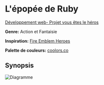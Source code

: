 # L'épopée de Ruby

[Développement web- Projet vous êtes le héros](https://github.com/Natacha-A/vous-etes-le-heros-epopee-de-ruby)

**Genre:** Action et Fantaisie

**Inspiration:** [Fire Emblem Heroes](https://fire-emblem-heroes.com/fr/)

**Palette de couleurs:** [coolors.co](https://coolors.co/1c5d99-2d93ad-12355b-edf060-f0803c-b3001b)

## Synopsis
![Diagramme](file:///G:/anatacha_ps1_582_324/vous-etes-le-heros-epopee-de-ruby/assets/image/abdallah_natacha_ps1_582_324.drawio.png)
